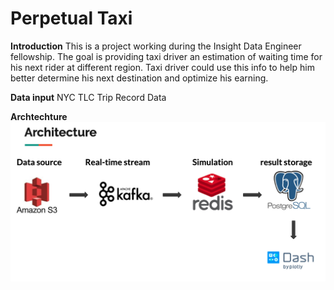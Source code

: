 # Perpetual Taxi

**Introduction**
This is a project working during the Insight Data Engineer fellowship. The goal is providing taxi driver an estimation of waiting time for his next rider at different region. Taxi driver could use this info to help him better determine his next destination and optimize his earning.

**Data input**
NYC TLC Trip Record Data


**Archtechture**
<img src="https://github.com/JelovXCMS/TaxiForNextRide/blob/master/image/archtechture.png" alt="alt text" width="700">
